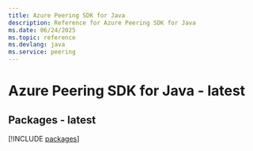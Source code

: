 ```yaml
---
title: Azure Peering SDK for Java
description: Reference for Azure Peering SDK for Java
ms.date: 06/24/2025
ms.topic: reference
ms.devlang: java
ms.service: peering
---
```

# Azure Peering SDK for Java - latest
## Packages - latest
[!INCLUDE [packages](peering-index.md)]
